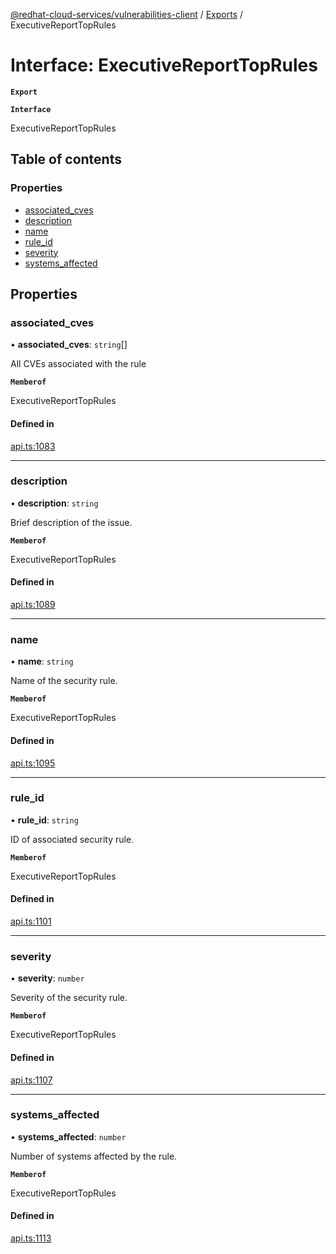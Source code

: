 [@redhat-cloud-services/vulnerabilities-client](../README.md) / [Exports](../modules.md) / ExecutiveReportTopRules

# Interface: ExecutiveReportTopRules

**`Export`**

**`Interface`**

ExecutiveReportTopRules

## Table of contents

### Properties

- [associated\_cves](ExecutiveReportTopRules.md#associated_cves)
- [description](ExecutiveReportTopRules.md#description)
- [name](ExecutiveReportTopRules.md#name)
- [rule\_id](ExecutiveReportTopRules.md#rule_id)
- [severity](ExecutiveReportTopRules.md#severity)
- [systems\_affected](ExecutiveReportTopRules.md#systems_affected)

## Properties

### associated\_cves

• **associated\_cves**: `string`[]

All CVEs associated with the rule

**`Memberof`**

ExecutiveReportTopRules

#### Defined in

[api.ts:1083](https://github.com/RedHatInsights/javascript-clients/blob/master/packages/vulnerabilities/api.ts#L1083)

___

### description

• **description**: `string`

Brief description of the issue.

**`Memberof`**

ExecutiveReportTopRules

#### Defined in

[api.ts:1089](https://github.com/RedHatInsights/javascript-clients/blob/master/packages/vulnerabilities/api.ts#L1089)

___

### name

• **name**: `string`

Name of the security rule.

**`Memberof`**

ExecutiveReportTopRules

#### Defined in

[api.ts:1095](https://github.com/RedHatInsights/javascript-clients/blob/master/packages/vulnerabilities/api.ts#L1095)

___

### rule\_id

• **rule\_id**: `string`

ID of associated security rule.

**`Memberof`**

ExecutiveReportTopRules

#### Defined in

[api.ts:1101](https://github.com/RedHatInsights/javascript-clients/blob/master/packages/vulnerabilities/api.ts#L1101)

___

### severity

• **severity**: `number`

Severity of the security rule.

**`Memberof`**

ExecutiveReportTopRules

#### Defined in

[api.ts:1107](https://github.com/RedHatInsights/javascript-clients/blob/master/packages/vulnerabilities/api.ts#L1107)

___

### systems\_affected

• **systems\_affected**: `number`

Number of systems affected by the rule.

**`Memberof`**

ExecutiveReportTopRules

#### Defined in

[api.ts:1113](https://github.com/RedHatInsights/javascript-clients/blob/master/packages/vulnerabilities/api.ts#L1113)
